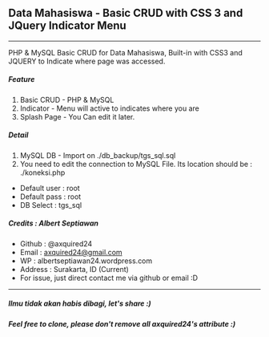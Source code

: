 ## Data Mahasiswa - Basic CRUD with CSS 3 and JQuery Indicator Menu
-------------
PHP & MySQL Basic CRUD for Data Mahasiswa, Built-in with CSS3 and JQUERY to Indicate where page was accessed.  

##### Feature
1. Basic CRUD - PHP & MySQL
2. Indicator - Menu will active to indicates where you are
3. Splash Page - You Can edit it later.  

##### Detail
1. MySQL DB - Import on ./db_backup/tgs_sql.sql
2. You need to edit the connection to MySQL File. Its location should be : ./koneksi.php
  * Default user 	: root
  * Default pass 	: root
  * DB Select 		: tgs_sql

##### Credits : Albert Septiawan
* Github 	: @axquired24
* Email 	: axquired24@gmail.com
* WP 		: albertseptiawan24.wordpress.com
* Address 	: Surakarta, ID (Current)
* For issue, just direct contact me via github or email :D
-------- 

##### Ilmu tidak akan habis dibagi, let's share :)
##### Feel free to clone, please don't remove all axquired24's attribute :)